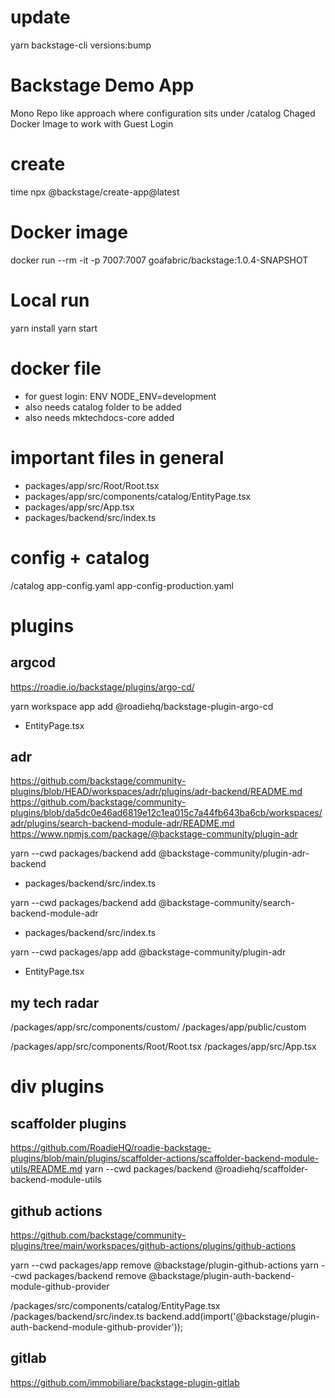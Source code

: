 # update
yarn backstage-cli versions:bump

# Backstage Demo App
Mono Repo like approach where configuration sits under /catalog
Chaged Docker Image to work with Guest Login

# create
time npx @backstage/create-app@latest

# Docker image
docker run --rm -it -p 7007:7007 goafabric/backstage:1.0.4-SNAPSHOT

# Local run
yarn install
yarn start

# docker file
- for guest login: ENV NODE_ENV=development
- also needs catalog folder to be added
- also needs mktechdocs-core added

# important files in general
- packages/app/src/Root/Root.tsx
- packages/app/src/components/catalog/EntityPage.tsx
- packages/app/src/App.tsx
- packages/backend/src/index.ts

# config + catalog
/catalog
app-config.yaml
app-config-production.yaml
                      

# plugins

## argcod
https://roadie.io/backstage/plugins/argo-cd/

yarn workspace app add @roadiehq/backstage-plugin-argo-cd
- EntityPage.tsx

 
## adr
https://github.com/backstage/community-plugins/blob/HEAD/workspaces/adr/plugins/adr-backend/README.md
https://github.com/backstage/community-plugins/blob/da5dc0e46ad6819e12c1ea015c7a44fb643ba6cb/workspaces/adr/plugins/search-backend-module-adr/README.md
https://www.npmjs.com/package/@backstage-community/plugin-adr

yarn --cwd packages/backend add @backstage-community/plugin-adr-backend
- packages/backend/src/index.ts

yarn --cwd packages/backend add @backstage-community/search-backend-module-adr
- packages/backend/src/index.ts

yarn --cwd packages/app add @backstage-community/plugin-adr
- EntityPage.tsx


## my tech radar
/packages/app/src/components/custom/
/packages/app/public/custom

/packages/app/src/components/Root/Root.tsx
/packages/app/src/App.tsx
                         

# div plugins

## scaffolder plugins
https://github.com/RoadieHQ/roadie-backstage-plugins/blob/main/plugins/scaffolder-actions/scaffolder-backend-module-utils/README.md
yarn --cwd packages/backend @roadiehq/scaffolder-backend-module-utils

## github actions
https://github.com/backstage/community-plugins/tree/main/workspaces/github-actions/plugins/github-actions

yarn --cwd packages/app remove @backstage/plugin-github-actions
yarn --cwd packages/backend remove @backstage/plugin-auth-backend-module-github-provider

/packages/src/components/catalog/EntityPage.tsx
/packages/backend/src/index.ts
backend.add(import('@backstage/plugin-auth-backend-module-github-provider'));

## gitlab
https://github.com/immobiliare/backstage-plugin-gitlab